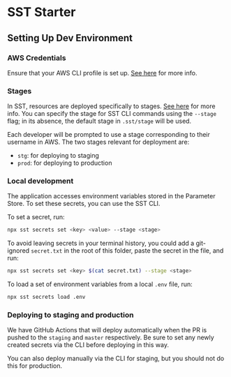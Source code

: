 # SST Starter

## Setting Up Dev Environment

### AWS Credentials

Ensure that your AWS CLI profile is set up. [See here](https://docs.sst.dev/packages/sst#aws-profile) for more info.

### Stages

In SST, resources are deployed specifically to stages. [See here](https://docs.sst.dev/advanced/environment-specific-resources) for more info. You can specify the stage for SST CLI commands using the `--stage` flag; in its absence, the default stage in `.sst/stage` will be used.

Each developer will be prompted to use a stage corresponding to their username in AWS. The two stages relevant for deployment are:

- `stg`: for deploying to staging
- `prod`: for deploying to production

### Local development

The application accesses environment variables stored in the Parameter Store. To set these secrets, you can use the SST CLI.

To set a secret, run:

```zsh
npx sst secrets set <key> <value> --stage <stage>
```

To avoid leaving secrets in your terminal history, you could add a git-ignored `secret.txt` in the root of this folder, paste the secret in the file, and run:

```zsh
npx sst secrets set <key> $(cat secret.txt) --stage <stage>
```

To load a set of environment variables from a local `.env` file, run:

```zsh
npx sst secrets load .env
```

### Deploying to staging and production

We have GitHub Actions that will deploy automatically when the PR is pushed to the `staging` and `master` respectively. Be sure to set any newly created secrets via the CLI before deploying in this way.

You can also deploy manually via the CLI for staging, but you should not do this for production.
